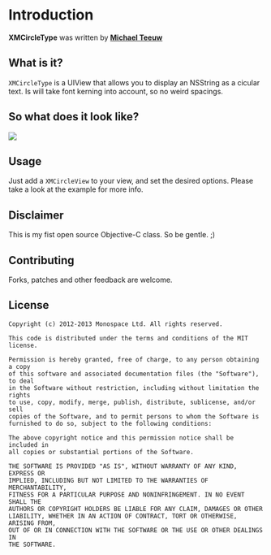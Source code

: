 # Introduction

**XMCircleType** was written by **[Michael Teeuw](https://twitter.com/michmich)**

## What is it?

`XMCircleType` is a UIView that allows you to display an NSString as a cicular text. Is will take font kerning into account, so no weird spacings.

## So what does it look like?

![](https://raw.github.com/michmich/XMCircleType/master/Screenshots/example.png)
<!-- Remote -->
<!-- ![](Screenshots/example.png) -->
<!-- Local -->

## Usage

Just add a `XMCircleView` to your view, and set the desired options.
Please take a look at the example for more info.

## Disclaimer

This is my fist open source Objective-C class. So be gentle. ;)

## Contributing

Forks, patches and other feedback are welcome.

## License

```
Copyright (c) 2012-2013 Monospace Ltd. All rights reserved.

This code is distributed under the terms and conditions of the MIT license.

Permission is hereby granted, free of charge, to any person obtaining a copy
of this software and associated documentation files (the "Software"), to deal
in the Software without restriction, including without limitation the rights
to use, copy, modify, merge, publish, distribute, sublicense, and/or sell
copies of the Software, and to permit persons to whom the Software is
furnished to do so, subject to the following conditions:

The above copyright notice and this permission notice shall be included in
all copies or substantial portions of the Software.

THE SOFTWARE IS PROVIDED "AS IS", WITHOUT WARRANTY OF ANY KIND, EXPRESS OR
IMPLIED, INCLUDING BUT NOT LIMITED TO THE WARRANTIES OF MERCHANTABILITY,
FITNESS FOR A PARTICULAR PURPOSE AND NONINFRINGEMENT. IN NO EVENT SHALL THE
AUTHORS OR COPYRIGHT HOLDERS BE LIABLE FOR ANY CLAIM, DAMAGES OR OTHER
LIABILITY, WHETHER IN AN ACTION OF CONTRACT, TORT OR OTHERWISE, ARISING FROM,
OUT OF OR IN CONNECTION WITH THE SOFTWARE OR THE USE OR OTHER DEALINGS IN
THE SOFTWARE.
```